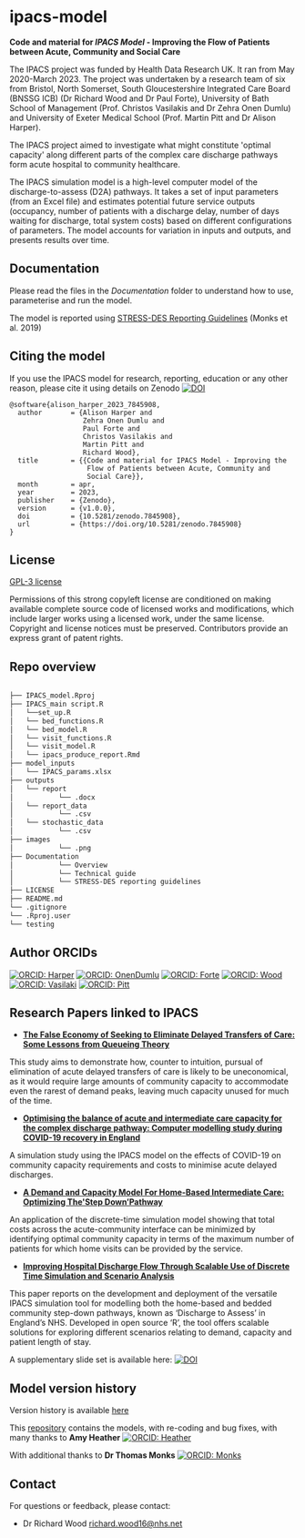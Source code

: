 # ipacs-model
**Code and material for *IPACS Model* - Improving the Flow of Patients between Acute, Community and Social Care**

The IPACS project was funded by Health Data Research UK. It ran from May 2020-March 2023. The project was undertaken by a research team of six from Bristol, North Somerset, South Gloucestershire Integrated Care Board (BNSSG ICB) (Dr Richard Wood and Dr Paul Forte), University of Bath School of Management (Prof. Christos Vasilakis and Dr Zehra Onen Dumlu) and University of Exeter Medical School (Prof. Martin Pitt and Dr Alison Harper).

The IPACS project aimed to investigate what might constitute 'optimal capacity' along different parts of the complex care discharge pathways form acute hospital to community healthcare. 

The IPACS simulation model is a high-level computer model of the discharge-to-assess (D2A) pathways.  It takes a set of input parameters (from an Excel file) and estimates potential future service outputs (occupancy, number of patients with a discharge delay, number of days waiting for discharge, total system costs) based on different configurations of parameters. The model accounts for variation in inputs and outputs, and presents results over time. 

## Documentation
Please read the files in the *Documentation* folder to understand how to use, parameterise and run the model.

The model is reported using [STRESS-DES Reporting Guidelines](https://doi.org/10.1080/17477778.2018.1442155) (Monks et al. 2019)


## Citing the model
If you use the IPACS model for research, reporting, education or any other reason, please cite it using details on Zenodo
[![DOI](https://zenodo.org/badge/DOI/10.5281/zenodo.7845908.svg)](https://doi.org/10.5281/zenodo.7845908)

```
@software{alison_harper_2023_7845908,
  author       = {Alison Harper and
                  Zehra Onen Dumlu and
                  Paul Forte and
                  Christos Vasilakis and
                  Martin Pitt and
                  Richard Wood},
  title        = {{Code and material for IPACS Model - Improving the 
                   Flow of Patients between Acute, Community and
                   Social Care}},
  month        = apr,
  year         = 2023,
  publisher    = {Zenodo},
  version      = {v1.0.0},
  doi          = {10.5281/zenodo.7845908},
  url          = {https://doi.org/10.5281/zenodo.7845908}
}
```




## License  
[GPL-3 license](https://choosealicense.com/licenses/gpl-3.0/)

Permissions of this strong copyleft license are conditioned on making available complete source code of licensed works and modifications, which include larger works using a licensed work, under the same license. Copyright and license notices must be preserved. Contributors provide an express grant of patent rights. 
## Repo overview

```bash

├── IPACS_model.Rproj
├── IPACS_main script.R
│   └──set_up.R
│   └── bed_functions.R
│   └── bed_model.R
│   └── visit_functions.R
│   └── visit_model.R
│   └── ipacs_produce_report.Rmd
├── model_inputs
│   └── IPACS_params.xlsx
├── outputs
│   └── report
│   		└── .docx
│   └── report_data
│   		└── .csv
│   └── stochastic_data
│   		└── .csv
├── images
│   		└── .png
├── Documentation
│   		└── Overview
│   		└── Technical guide
│   		└── STRESS-DES reporting guidelines
├── LICENSE
├── README.md
└── .gitignore
└── .Rproj.user
└── testing
```

## Author ORCIDs

[![ORCID: Harper](https://img.shields.io/badge/ORCID-0000--0001--5274--5037-brightgreen)](https://orcid.org/0000-0001-5274-5037)
[![ORCID: OnenDumlu](https://img.shields.io/badge/ORCID-0000--0001--8878--5495-brightgreen)](https://orcid.org/0000-0001-8878-5495)
[![ORCID: Forte](https://img.shields.io/badge/ORCID-0000--0002--1060--9106-brightgreen)](https://orcid.org/0000-0002-1060-9106)
[![ORCID: Wood](https://img.shields.io/badge/ORCID-0000--0002--3476--395X-brightgreen)](https://orcid.org/0000-0002-3476-395X)
[![ORCID: Vasilaki](https://img.shields.io/badge/ORCID-0000--0002--0391--0910-brightgreen)](https://orcid.org/0000-0002-0391-0910)
[![ORCID: Pitt](https://img.shields.io/badge/ORCID-0000--0003--4026--8346-brightgreen)](https://orcid.org/0000-0003-4026-8346)

## Research Papers linked to IPACS

* [**The False Economy of Seeking to Eliminate Delayed Transfers of Care: Some Lessons from Queueing Theory**](https://link.springer.com/article/10.1007/s40258-022-00777-2)

This study aims to demonstrate how, counter to intuition, pursual of elimination of acute delayed transfers of care is likely to be uneconomical, as it would require large amounts of community capacity to accommodate even the rarest of demand peaks, leaving much capacity unused for much of the time.

 
*  [**Optimising the balance of acute and intermediate care capacity for the complex discharge pathway: Computer modelling study during COVID-19 recovery in England**]( https://journals.plos.org/plosone/article?id=10.1371/journal.pone.0268837)
 	
 A simulation study using the IPACS model on the effects of COVID-19 on community capacity requirements and costs to minimise acute delayed discharges.
 	
 
*  [**A Demand and Capacity Model For Home-Based Intermediate Care: Optimizing The'Step Down’Pathway**](https://ieeexplore.ieee.org/abstract/document/9715468)

An application of the discrete-time simulation model showing that total costs across the acute-community interface can be minimized by identifying optimal community capacity in terms of the maximum number of patients for which home visits can be provided by the service.


* [**Improving Hospital Discharge Flow Through Scalable Use of
Discrete Time Simulation and Scenario Analysis**](https://doi.org/10.36819/SW23.013)

This paper reports on the development and deployment of the versatile IPACS simulation tool for modelling both the home-based and bedded community step-down pathways, known as ‘Discharge to Assess’  in England’s NHS. Developed in open source ‘R’, the tool offers scalable solutions for exploring different scenarios relating to demand, capacity and patient length of stay. 

A supplementary slide set is available here:
[![DOI](https://zenodo.org/badge/DOI/10.5281/zenodo.7845995.svg)](https://doi.org/10.5281/zenodo.7845995) 



## Model version history
Version history is available [here](https://github.com/AliHarp/IPACS_MODEL)

This [repository](https://github.com/amyheather) contains the models, with re-coding and bug fixes, with many thanks to **Amy Heather** [![ORCID: Heather](https://img.shields.io/badge/ORCID-0000--0002--6596--3479-brightgreen)](https://orcid.org/0000-0002-6596-3479)

With additional thanks to **Dr Thomas Monks**
[![ORCID: Monks](https://img.shields.io/badge/ORCID-0000--0003--2631--4481-brightgreen)](https://orcid.org/0000-0003-2631-4481) 

## Contact
For questions or feedback, please contact:

* Dr Richard Wood richard.wood16@nhs.net